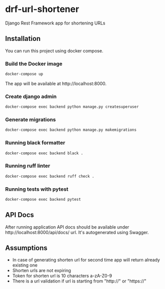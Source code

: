 # drf-url-shortener
Django Rest Framework app for shortening URLs

## Installation
You can run this project using docker compose.

### Build the Docker image
```sh
docker-compose up
```

The app will be available at http://localhost:8000.

### Create django admin
```sh
docker-compose exec backend python manage.py createsuperuser
```

### Generate migrations
```sh
docker-compose exec backend python manage.py makemigrations
```

### Running black formatter
```sh
docker-compose exec backend black .
```

### Running ruff linter
```sh
docker-compose exec backend ruff check .
```

### Running tests with pytest
```sh
docker-compose exec backend pytest
```

## API Docs
After running application API docs should be available under http://localhost:8000/api/docs/ url. It's autogenerated using Swagger. 

## Assumptions
- In case of generating shorten url for second time app will return already existing one
- Shorten urls are not expiring
- Token for shorten url is 10 characters a-zA-Z0-9
- There is a url validation if url is starting from "http://" or "https://"
